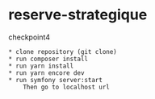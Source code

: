 # reserve-strategique
checkpoint4


    * clone repository (git clone) 
    * run composer install
    * run yarn install
    * run yarn encore dev
    * run symfony server:start
        Then go to localhost url

